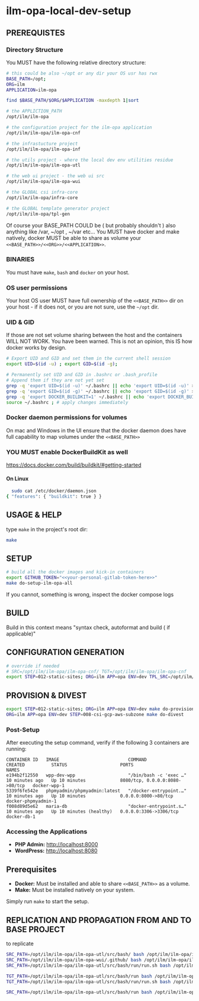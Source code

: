 # ilm-opa-local-dev-setup

## PREREQUISTES

### Directory Structure

You MUST have the following relative directory structure:

```sh
# this could be also ~/opt or any dir your OS usr has rwx
BASE_PATH=/opt;
ORG=ilm
APPLICATION=ilm-opa

find $BASE_PATH/$ORG/$APPLICATION -maxdepth 1|sort

# the APPLICTION_PATH
/opt/ilm/ilm-opa

# the configuration project for the ilm-opa application
/opt/ilm/ilm-opa/ilm-opa-cnf

# the infrastucture project
/opt/ilm/ilm-opa/ilm-opa-inf

# the utils project - where the local dev env utilities residue
/opt/ilm/ilm-opa/ilm-opa-utl

# the web ui project - the web ui src
/opt/ilm/ilm-opa/ilm-opa-wui

# the GLOBAL csi infra-core
/opt/ilm/ilm-opa/infra-core

# the GLOBAL template generator project
/opt/ilm/ilm-opa/tpl-gen
```

Of course your BASE_PATH COULD be ( but probably shouldn't ) also anything like /var, ~/opt , ~/var etc...
You MUST have docker and make natively, docker MUST be able to share as volume your `<<BASE_PATH>>/<<ORG>>/<<APPLICATION>>`.

### BINARIES

You must have `make`, `bash` and `docker` on your host.

### OS user permissions

Your host OS user MUST have full ownership of the `<<BASE_PATH>>` dir on your host - if it does not, or you are not sure, use the `~/opt` dir.

### UID & GID

If those are not set volume sharing between the host and the containers WILL NOT WORK. You have been warned. This is not an opinion, this IS how docker works by design.

```sh
# Export UID and GID and set them in the current shell session
export UID=$(id -u) ; export GID=$(id -g);

# Permanently set UID and GID in .bashrc or .bash_profile
# Append them if they are not yet set
grep -q 'export UID=$(id -u)' ~/.bashrc || echo 'export UID=$(id -u)' >> ~/.bashrc ;
grep -q 'export GID=$(id -g)' ~/.bashrc || echo 'export GID=$(id -g)' >> ~/.bashrc ;
grep -q 'export DOCKER_BUILDKIT=1' ~/.bashrc || echo 'export DOCKER_BUILDKIT=1' >> ~/.bashrc
source ~/.bashrc ; # apply changes immediately

```

### Docker daemon permissions for volumes

On mac and Windows in the UI ensure that the docker daemon does have full capability to map volumes under the `<<BASE_PATH>>`

### YOU MUST enable DockerBuildKit as well

https://docs.docker.com/build/buildkit/#getting-started

#### On Linux

```sh
  sudo cat /etc/docker/daemon.json
{ "features": { "buildkit": true } }
```

## USAGE & HELP

type `make` in the project's root dir:

```sh
make
```

## SETUP

```sh
# build all the docker images and kick-in containers
export GITHUB_TOKEN="<<your-personal-gitlab-token-here>>"
make do-setup-ilm-opa-all

```

If you cannot, something is wrong, inspect the docker compose logs

## BUILD

Build in this context means "syntax check, autoformat and build ( if applicable)"


## CONFIGURATION GENERATION

```bash
# override if needed 
# SRC=/opt/ilm/ilm-opa/ilm-opa-cnf/ TGT=/opt/ilm/ilm-opa/ilm-opa-cnf
export STEP=012-static-sites; ORG=ilm APP=opa ENV=dev TPL_SRC=/opt/ilm/ilm-opa/ilm-opa-inf  make do-generate-config-for-step

```

## PROVISION & DIVEST 

```bash
export STEP=012-static-sites; ORG=ilm APP=opa ENV=dev make do-provision
ORG=ilm APP=opa ENV=dev STEP=008-csi-gcp-aws-subzone make do-divest
```



### Post-Setup

After executing the setup command, verify if the following 3 containers are running:

```plaintext
CONTAINER ID   IMAGE                          COMMAND                  CREATED          STATUS                    PORTS                            NAMES
e194b2f12550   wpp-dev-wpp                    "/bin/bash -c 'exec …"   10 minutes ago   Up 10 minutes             8080/tcp, 0.0.0.0:8080->80/tcp   docker-wpp-1
5339f6fe542e   phpmyadmin/phpmyadmin:latest   "/docker-entrypoint.…"   10 minutes ago   Up 10 minutes             0.0.0.0:8000->80/tcp             docker-phpmyadmin-1
f008d89d5e62   maria-db                       "docker-entrypoint.s…"   10 minutes ago   Up 10 minutes (healthy)   0.0.0.0:3306->3306/tcp           docker-db-1
```

### Accessing the Applications

- **PHP Admin:** [http://localhost:8000](http://localhost:8000)
- **WordPress:** [http://localhost:8080](http://localhost:8080)

## Prerequisites

- **Docker:** Must be installed and able to share `<<BASE_PATH>>` as a volume.
- **Make:** Must be installed natively on your system.

Simply run `make` to start the setup.

## REPLICATION AND PROPAGATION FROM AND TO BASE PROJECT 

to replicate 
```bash
SRC_PATH=/opt/ilm/ilm-opa/ilm-opa-utl/src/bash/ bash /opt/ilm/ilm-opa/ilm-opa-utl/run -a do_replicate_dir_to_bas
SRC_PATH=/opt/ilm/ilm-opa/ilm-opa-wui/.github/ bash /opt/ilm/ilm-opa/ilm-opa-utl/run -a do_replicate_dir_to_bas
SRC_PATH=/opt/ilm/ilm-opa/ilm-opa-utl/src/bash/run/run.sh bash /opt/ilm/ilm-opa/ilm-opa-utl/run -a do_replicate_file_to_bas
```

```bash
TGT_PATH=/opt/ilm/ilm-opa/ilm-opa-utl/src/bash/run bash /opt/ilm/ilm-opa/ilm-opa-utl/run -a do_replicate_dir_from_bas
TGT_PATH=/opt/ilm/ilm-opa/ilm-opa-utl/src/bash/run/run.sh bash /opt/ilm/ilm-opa/ilm-opa-utl/run -a do_replicate_file_from_bas
```

```bash
SRC_PATH=/opt/ilm/ilm-opa/ilm-opa-utl/src/bash/run bash /opt/ilm/ilm-opa/ilm-opa-utl/run -a do_broadcast_dir_from_bas
``` 
